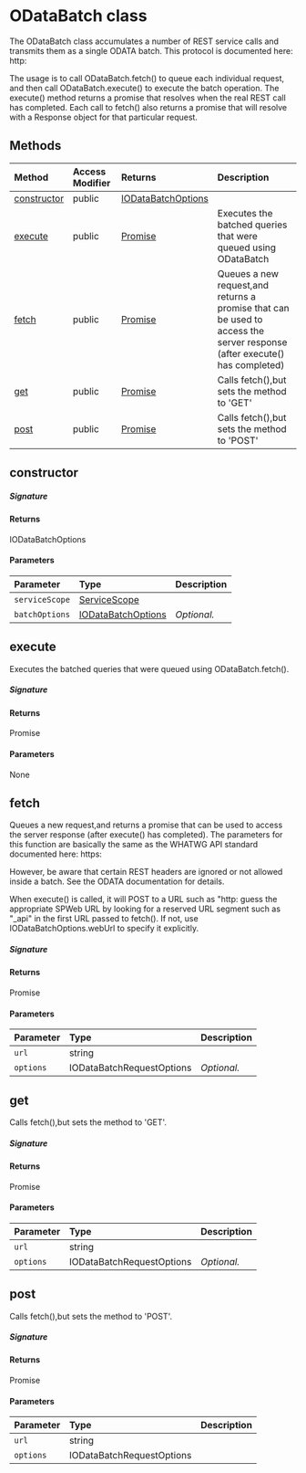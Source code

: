 # ODataBatch class





The ODataBatch class accumulates a number of REST service calls and 
transmits them as a single ODATA batch. This protocol is documented here: 
http: 
 
The usage is to call ODataBatch.fetch() to queue each individual request, 
and then call ODataBatch.execute() to execute the batch operation. 
The execute() method returns a promise that resolves when the real REST 
call has completed. Each call to fetch() also returns a promise that will 
resolve with a Response object for that particular request. 







## Methods

| Method	   | Access Modifier | Returns	| Description|
|:-------------|:----|:-------|:-----------|
|[constructor](#constructor~3egg9)     | public | [IODataBatchOptions](IODataBatchOptions.md) |  |
|[execute](#execute~6cei9)     | public | [Promise<ODataBatch>](Promise.md) | Executes the batched queries that were queued using ODataBatch |
|[fetch](#fetch~ekuc9)     | public | [Promise<Response>](Promise.md) | Queues a new request,and returns a promise that can be used to access  the server response (after execute() has completed) |
|[get](#get~xkvg9)     | public | [Promise<Response>](Promise.md) | Calls fetch(),but sets the method to 'GET' |
|[post](#post~1dus9)     | public | [Promise<Response>](Promise.md) | Calls fetch(),but sets the method to 'POST' |




## constructor



##### Signature

#### Returns
IODataBatchOptions

#### Parameters


| Parameter	   | Type    | Description |
|:-------------|:---------------|:------------|
| `serviceScope`    | [ServiceScope](ServiceScope.md) |  |
| `batchOptions`    | [IODataBatchOptions](IODataBatchOptions.md) | _Optional._ |


## execute

Executes the batched queries that were queued using ODataBatch.fetch().

##### Signature

#### Returns
Promise<ODataBatch>

#### Parameters
None


## fetch

Queues a new request,and returns a promise that can be used to access 
the server response (after execute() has completed). The parameters for 
this function are basically the same as the WHATWG API standard documented here: 
https: 
 
However, be aware that certain REST headers are ignored or not allowed inside 
a batch. See the ODATA documentation for details. 
 
When execute() is called, it will POST to a URL such as 
"http: 
guess the appropriate SPWeb URL by looking for a reserved URL segment such as "_api" 
in the first URL passed to fetch(). If not, use IODataBatchOptions.webUrl to specify it 
explicitly. 


##### Signature

#### Returns
Promise<Response>

#### Parameters


| Parameter	   | Type    | Description |
|:-------------|:---------------|:------------|
| `url`    | string |  |
| `options`    | IODataBatchRequestOptions | _Optional._ |


## get

Calls fetch(),but sets the method to 'GET'.

##### Signature

#### Returns
Promise<Response>

#### Parameters


| Parameter	   | Type    | Description |
|:-------------|:---------------|:------------|
| `url`    | string |  |
| `options`    | IODataBatchRequestOptions | _Optional._ |


## post

Calls fetch(),but sets the method to 'POST'.

##### Signature

#### Returns
Promise<Response>

#### Parameters


| Parameter	   | Type    | Description |
|:-------------|:---------------|:------------|
| `url`    | string |  |
| `options`    | IODataBatchRequestOptions |  |

